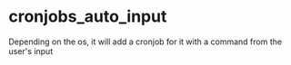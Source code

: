 # cronjobs_auto_input
Depending on the os, it will add a cronjob for it with a command from the user's input
